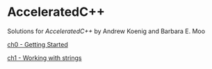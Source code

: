# AcceleratedC++


Solutions for *AcceleratedC++* by Andrew Koenig and Barbara E. Moo

[ch0 - Getting Started](https://github.com/patricknyu/AcceleratedCPlusPlus/tree/master/ch0)

[ch1 - Working with strings](https://github.com/patricknyu/AcceleratedCPlusPlus/tree/master/ch1)

